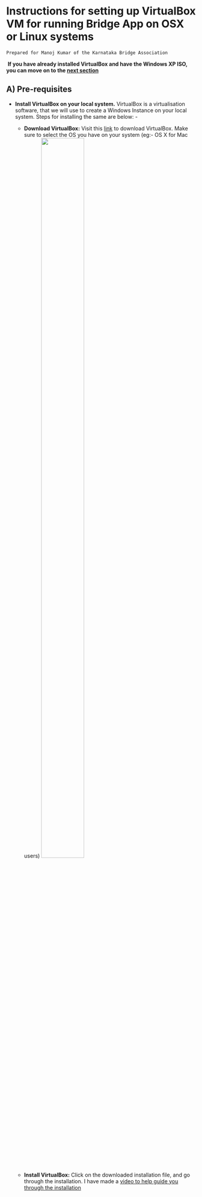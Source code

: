 # Instructions for setting up VirtualBox VM for running Bridge App on OSX or Linux systems
```Prepared for Manoj Kumar of the Karnataka Bridge Association```

 **If you have already installed VirtualBox and have the Windows XP ISO, you can move on to the [next section](#a-pre-requisites)**


A) Pre-requisites
---------------
- **Install VirtualBox on your local system.** VirtualBox is a virtualisation software, that we will use to create a Windows Instance on your local system. Steps for installing the same are below: -

   -  **Download VirtualBox:** Visit this [link](https://www.virtualbox.org/wiki/Downloads) to download VirtualBox. Make sure to select the OS you have on your system (eg:- OS X for Mac users)
      <img src="/setup-images/pre-requisites/VirtualBoxDownload.png" width="50%" height="70%">
      
   - **Install VirtualBox:** Click on the downloaded installation file, and go through the installation. I have made a [video to help guide you through the installation](https://youtu.be/a0bFWCGEl5E)

